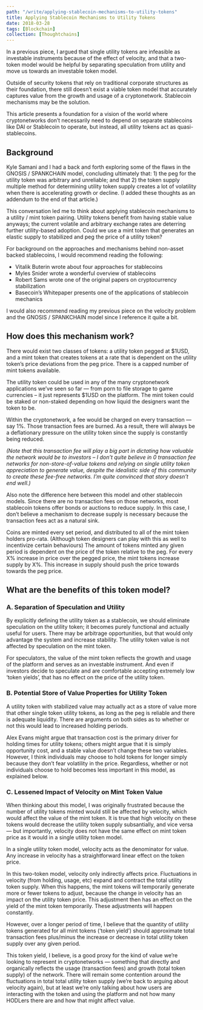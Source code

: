 ```yaml
---
path: "/write/applying-stablecoin-mechanisms-to-utility-tokens"
title: Applying Stablecoin Mechanisms to Utility Tokens
date: 2018-03-28
tags: [Blockchain]
collection: [Thoughtchains]
---
```


In a previous piece, I argued that single utility tokens are infeasible as investable instruments because of the effect of velocity, and that a two-token model would be helpful by separating speculation from utility and move us towards an investable token model.

Outside of security tokens that rely on traditional corporate structures as their foundation, there still doesn’t exist a viable token model that accurately captures value from the growth and usage of a cryptonetwork. Stablecoin mechanisms may be the solution.

This article presents a foundation for a vision of the world where cryptonetworks don’t necessarily need to depend on separate stablecoins like DAI or Stablecoin to operate, but instead, all utility tokens act as quasi-stablecoins.

## Background

Kyle Samani and I had a back and forth exploring some of the flaws in the GNOSIS / SPANKCHAIN model, concluding ultimately that: 1) the peg for the utility token was arbitrary and unreliable; and that 2) the token supply multiple method for determining utility token supply creates a lot of volatility when there is accelerating growth or decline. (I added these thoughts as an addendum to the end of that article.)

This conversation led me to think about applying stablecoin mechanisms to a utility / mint token pairing. Utility tokens benefit from having stable value anyways; the current volatile and arbitrary exchange rates are deterring further utility-based adoption. Could we use a mint token that generates an elastic supply to stabilized and peg the price of a utility token?

For background on the approaches and mechanisms behind non-asset backed stablecoins, I would recommend reading the following:

* Vitalik Buterin wrote about four approaches for stablecoins
* Myles Snider wrote a wonderful overview of stablecoins
* Robert Sams wrote one of the original papers on cryptocurrency stabilization
* Basecoin’s Whitepaper presents one of the applications of stablecoin mechanics

I would also recommend reading my previous piece on the velocity problem and the GNOSIS / SPANKCHAIN model since I reference it quite a bit.

## How does this mechanism work?

There would exist two classes of tokens: a utility token pegged at $1USD, and a mint token that creates tokens at a rate that is dependent on the utility token’s price deviations from the peg price. There is a capped number of mint tokens available.

The utility token could be used in any of the many cryptonetwork applications we’ve seen so far — from porn to file storage to game currencies – it just represents $1USD on the platform. The mint token could be staked or non-staked depending on how liquid the designers want the token to be.

Within the cryptonetwork, a fee would be charged on every transaction — say 1%. Those transaction fees are burned. As a result, there will always be a deflationary pressure on the utility token since the supply is constantly being reduced.

*(Note that this transaction fee will play a big part in dictating how valuable the network would be to investors – I don’t quite believe in 0 transaction fee networks for non-store-of-value tokens and relying on single utility token appreciation to generate value, despite the idealistic side of this community to create these fee-free networks. I’m quite convinced that story doesn’t end well.)*

Also note the difference here between this model and other stablecoin models. Since there are no transaction fees on those networks, most stablecoin tokens offer bonds or auctions to reduce supply. In this case, I don’t believe a mechanism to decrease supply is necessary because the transaction fees act as a natural sink.

Coins are minted every set period, and distributed to all of the mint token holders pro-rata. (Although token designers can play with this as well to incentivize certain behaviours) The amount of tokens minted any given period is dependent on the price of the token relative to the peg. For every X% increase in price over the pegged price, the mint tokens increase supply by X%. This increase in supply should push the price towards towards the peg price.

## What are the benefits of this token model?

### A. Separation of Speculation and Utility

By explicitly defining the utility token as a stablecoin, we should eliminate speculation on the utility token; it becomes purely functional and actually useful for users. There may be arbitrage opportunities, but that would only advantage the system and increase stability. The utility token value is not affected by speculation on the mint token.

For speculators, the value of the mint token reflects the growth and usage of the platform and serves as an investable instrument. And even if investors decide to speculate and are comfortable accepting extremely low ‘token yields’, that has no effect on the price of the utility token.

### B. Potential Store of Value Properties for Utility Token

A utility token with stabilized value may actually act as a store of value more that other single token utility tokens, as long as the peg is reliable and there is adequate liquidity. There are arguments on both sides as to whether or not this would lead to increased holding periods.

Alex Evans might argue that transaction cost is the primary driver for holding times for utility tokens; others might argue that it is simply opportunity cost, and a stable value doesn’t change these two variables. However, I think individuals may choose to hold tokens for longer simply because they don’t fear volatility in the price. Regardless, whether or not individuals choose to hold becomes less important in this model, as explained below.

### C. Lessened Impact of Velocity on Mint Token Value 

When thinking about this model, I was originally frustrated because the number of utility tokens minted would still be affected by velocity, which would affect the value of the mint token. It is true that high velocity on these tokens would decrease the utility token supply subsantially, and vice versa — but importantly, velocity does not have the same effect on mint token price as it would in a single utility token model.

In a single utility token model, velocity acts as the denominator for value. Any increase in velocity has a straightforward linear effect on the token price.

In this two-token model, velocity only indirectly affects price. Fluctuations in velocity (from holding, usage, etc) expand and contract the total utility token supply. When this happens, the mint tokens will temporarily generate more or fewer tokens to adjust, because the change in velocity has an impact on the utility token price. This adjustment then has an effect on the yield of the mint token temporarily. These adjustments will happen constantly.

However, over a longer period of time, I believe that the quantity of utility tokens generated for all mint tokens (‘token yield’) should approximate total transaction fees plus/minus the increase or decrease in total utility token supply over any given period.

This token yield, I believe, is a good proxy for the kind of value we’re looking to represent in cryptonetworks — something that directly and organically reflects the usage (transaction fees) and growth (total token supply) of the network. There will remain some contention around the fluctuations in total total utility token supply (we’re back to arguing about velocity again), but at least we’re only talking about how users are interacting with the token and using the platform and not how many HODLers there are and how that might affect value.